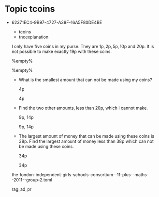 # Topic tcoins

<ul class='question default-decimal'>
<li>
<div class='question_envelope rag_ad_pr question'>
<div class='uuid'>
<p>62371EC4-9B97-4727-A38F-16A5F80DE4BE</p>
</div>
<div class='topics'>
<ul>
<li>
tcoins
</li>
<li>
tnoexplanation
</li>
</ul>
</div>
<div class='question question'>

I only have five coins in my purse. They are 
$1 \text{p}, 2 \text{p}, 5 \text{p}, 10 \text{p}$ and $20 \text{p}$. It 
is not possible to make exactly $19 \text{p}$ with these coins.

</div>
<div class='workings'>
<div class='working'>

%empty%

</div>
</div>
<div class='answers'>
<div class='answer'>

%empty%

</div>
</div>
<ul class='subquestion TODO'>
<li>
<div class='question_envelope rag_red subquestion'>
<div class='topics'>
<ul>
</ul>
</div>
<div class='question subquestion'>

What is the smallest amount that can not be made using my coins?

</div>
<div class='workings'>
<div class='working'>

$4 \text{p}$

</div>
</div>
<div class='answers'>
<div class='answer'>

$4 \text{p}$

</div>
</div>

</div>
</li>
<li>
<div class='question_envelope rag_red subquestion'>
<div class='topics'>
<ul>
</ul>
</div>
<div class='question subquestion'>

Find the two other amounts, less than $20 \text{p}$, which I cannot make.

</div>
<div class='workings'>
<div class='working'>

$9 \text{p}, \ 14 \text{p}$

</div>
</div>
<div class='answers'>
<div class='answer'>

$9 \text{p}, \ 14 \text{p}$

</div>
</div>

</div>
</li>
<li>
<div class='question_envelope rag_red subquestion'>
<div class='topics'>
<ul>
</ul>
</div>
<div class='question subquestion'>

The largest amount of money that can be made using these coins
 is $38 \text{p}$. Find the largest amount of money less 
 than $38 \text{p}$ which can not be made using these coins.

</div>
<div class='workings'>
<div class='working'>

$34 \text{p}$

</div>
</div>
<div class='answers'>
<div class='answer'>

$34 \text{p}$

</div>
</div>

</div>
</li>
</ul>
<div class='papername'>
<p>the-london-independent-girls-schools-consortium--11-plus--maths--2011--group-2.toml</p>
</div>
<div class='rag'>
<p>rag_ad_pr</p>
</div>
</div>
</li>
</ul>
